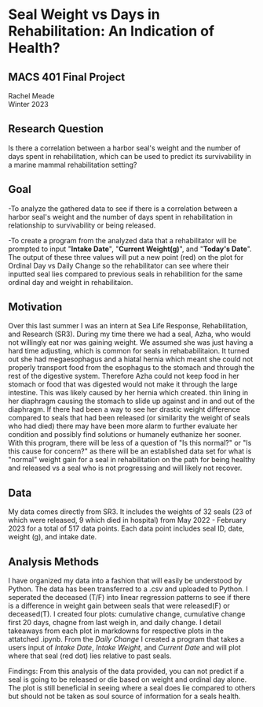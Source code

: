 # **Seal Weight vs Days in Rehabilitation: An Indication of Health?**
## MACS 401 Final Project 
Rachel Meade\
Winter 2023

## Research Question
Is there a correlation between a harbor seal's weight and the number of days spent in rehabilitation, which can be used to predict its survivability in a marine mammal rehabilitation setting?

## Goal
-To analyze the gathered data to see if there is a correlation between a harbor seal's weight and the number of days spent in rehabilitation in relationship to survivability or being released.

-To create a program from the analyzed data that a rehabilitator will be prompted to input "**Intake Date**", "**Current Weight(g)**", and "**Today's Date**". The output of these three values will put a new point (red) on the plot for Ordinal Day vs Daily Change so the rehabilitator can see where their inputted seal lies compared to previous seals in rehabilition for the same ordinal day and weight in rehabilitaion. 


## Motivation
Over this last summer I was an intern at Sea Life Response, Rehabilitation, and Research (SR3). During my time there we had a seal, Azha, who would not willingly eat nor was gaining weight. We assumed she was just having a hard time adjusting, which is common for seals in rehababilitaion. It turned out she had megaesophagus and a hiatal hernia which meant she could not properly transport food from the esophagus to the stomach and through the rest of the digestive system. Therefore Azha could not keep food in her stomach or food that was digested would not make it through the large intestine. This was likely caused by her hernia which created. thin lining in her diaphragm causing the stomach to slide up against and in and out of the diaphragm. If there had been a way to see her drastic weight difference compared to seals that had been released (or similarity the weight of seals who had died) there may have been more alarm to further evaluate her condition and possibly find solutions or humanely euthanize her sooner. With this program, there will be less of a question of "Is this normal?" or "Is this cause for concern?" as there will be an established data set for what is "normal" weight gain for a seal in rehabilitation on the path for being healthy and released vs a seal who is not progressing and will likely not recover. 


## Data
My data comes directly from SR3. It includes the weights of 32 seals (23 of which were released, 9 which died in hospital) from May 2022 - February 2023 for a total of 517 data points. Each data point includes seal ID, date, weight (g), and intake date. 

## Analysis Methods
I have organized my data into a fashion that will easily be understood by Python. The data has been transferred to a .csv and uploaded to Python. I seperated the deceased (T/F) into linear regression patterns to see if there is a difference in weight gain between seals that were released(F) or deceased(T). I created four plots: cumulative change, cumulative change first 20 days, chagne from last weigh in, and daily change. I detail takeaways from each plot in markdowns for respective plots in the attatched .ipynb. From the *Daily Change* I created a program that takes a users input of *Intake Date*, *Intake Weight*, and *Current Date* and will plot where that seal (red dot) lies relative to past seals.

Findings: From this analysis of the data provided, you can not predict if a seal is going to be released or die based on weight and ordinal day alone. The plot is still beneficial in seeing where a seal does lie compared to others but should not be taken as soul source of information for a seals health. 


